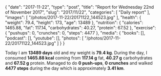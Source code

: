 {
    "date": "2017-11-22",
    "type": "post",
    "title": "Report for Wednesday 22nd of November 2017",
    "slug": "2017\/11\/22",
    "categories": [
        "Daily report"
    ],
    "images": [
        "\/photos\/2017-11-22\/20171122_144523.jpg"
    ],
    "health": {
        "weight": 79.4,
        "height": 173,
        "age": 13489
    },
    "nutrition": {
        "calories": 1465.88,
        "fat": 117.14,
        "carbohydrates": 40.27,
        "protein": 67.52
    },
    "exercise": {
        "pushups": 0,
        "crunches": 0,
        "steps": 4477
    },
    "media": {
        "books": [],
        "podcast": [],
        "youtube": [],
        "photos": [
            "\/photos\/2017-11-22\/20171122_144523.jpg"
        ]
    }
}

Today I am <strong>13489 days</strong> old and my weight is <strong>79.4 kg</strong>. During the day, I consumed <strong>1465.88 kcal</strong> coming from <strong>117.14 g</strong> fat, <strong>40.27 g</strong> carbohydrates and <strong>67.52 g</strong> protein. Managed to do <strong>0 push-ups</strong>, <strong>0 crunches</strong> and walked <strong>4477 steps</strong> during the day which is approximately <strong>3.41 km</strong>.